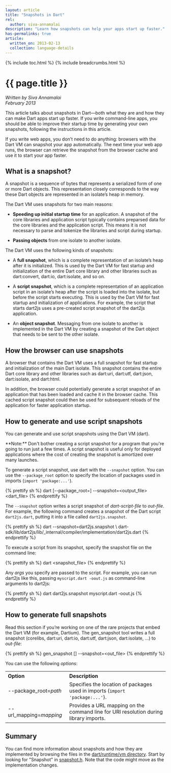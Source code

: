 ```yaml
---
layout: article
title: "Snapshots in Dart"
rel:
  author: siva-annamalai
description: "Learn how snapshots can help your apps start up faster."
has-permalinks: true
article:
  written_on: 2013-02-13
  collection: language-details
---
```


{% include toc.html %}
{% include breadcrumbs.html %}

# {{ page.title }}

<em>Written by Siva Annamalai <br />
<time pubdate date="2013-02-13">February 2013</time>
</em>

This article talks about snapshots in Dart—both
what they are and how they can make Dart apps start up faster.
If you write command-line apps,
you should be able to improve their startup time
by generating your own snapshots,
following the instructions in this article.

If you write web apps, you don’t need to do anything:
browsers with the Dart VM can snapshot your app automatically.
The next time your web app runs,
the browser can retrieve the snapshot from the browser cache
and use it to start your app faster.

## What is a snapshot?

A snapshot is a sequence of bytes
that represents a serialized form
of one or more Dart objects.
This representation closely corresponds to
the way these Dart objects are represented
in an isolate’s heap in memory.

The Dart VM uses snapshots for two main reasons:

* **Speeding up initial startup time**
  for an application.
  A snapshot of the core libraries and application script
  typically contains preparsed data for
  the core libraries and the application script.
  This means it is not necessary to parse and tokenize
  the libraries and script during startup.

* **Passing objects**
  from one isolate to another isolate.
 
The Dart VM uses the following kinds of snapshots:

* A **full snapshot**,
  which is a complete representation of
  an isolate’s heap after it is initialized.
  This is used by the Dart VM for
  fast startup and initialization of
  the entire Dart core library and other libraries
  such as dart:convert, dart:io, dart:isolate, and so on.

* A **script snapshot**,
  which is a complete representation of
  an application script in an isolate’s heap
  after the script is loaded into the isolate,
  but before the script starts executing.
  This is used by the Dart VM for
  fast startup and initialization of applications.
  For example, the script that starts dart2js
  uses a pre-created script snapshot of the dart2js application.

* An **object snapshot**.
  Messaging from one isolate to another
  is implemented in the Dart VM by
  creating a snapshot of the Dart object
  that needs to be sent to the other isolate.


## How the browser can use snapshots

A browser that contains the Dart VM uses
a full snapshot for fast startup and initialization
of the main Dart isolate.
This snapshot contains the entire Dart core library and other libraries
such as dart:uri, dart:utf, dart:json, dart:isolate, and dart:html.

In addition, the browser could potentially generate
a script snapshot of an application that has been loaded
and cache it in the browser cache.
This cached script snapshot could then be used for
subsequent reloads of the application for faster application startup.


## How to generate and use script snapshots

You can generate and use script snapshots using the Dart VM (dart).

<aside class="alert alert-info" markdown="1">
**Note:**
Don't bother creating a script
snapshot for a program that you're going to run
just a few times.
A script snapshot is useful only for deployed applications
where the cost of creating the snapshot
is amortized over many launches.
</aside>

To generate a script snapshot,
use dart with the `--snapshot` option.
You can use the `--package_root` option
to specify the location of packages used in imports
(`import 'package:...'`).

{% prettify sh %}
dart [--package_root=<path>] --snapshot=<output_file> <dart_file>
{% endprettify %}

The `--snapshot` option writes
a script snapshot of _dart-script-file_ to _out-file_.
For example, the following command creates
a snapshot of the Dart script `dart2js.dart`,
putting it into a file called `dart2js.snapshot`.

{% prettify sh %}
dart --snapshot=dart2js.snapshot \ 
    dart-sdk/lib/dart2js/lib/_internal/compiler/implementation/dart2js.dart
{% endprettify %}

To execute a script from its snapshot,
specify the snapshot file on the command line:

{% prettify sh %}
dart <snapshot_file> <args>
{% endprettify %}

Any _args_ you specify are passed to the script.
For example, you can run dart2js like this,
passing `myscript.dart -oout.js` as command-line arguments to dart2js:

{% prettify sh %}
dart dart2js.snapshot myscript.dart -oout.js
{% endprettify %}

## How to generate full snapshots

Read this section if you’re working on
one of the rare projects that embed the Dart VM (for example, Dartium).
The gen_snapshot tool writes a full snapshot
(corelibs, dart:uri, dart:io, dart:utf, dart:json, dart:isolate, ...)
to _out-file_:

{% prettify sh %}
gen_snapshot [<options>] --snapshot=<out_file>
{% endprettify %}

You can use the following _options_:

<table class="table">
  <tr style="text-align:left">
    <th>Option</th> <th>Description</th>
  </tr>
  <tr>
    <td class="nowrap">
      --package_root=<em>path</em>
    </td>
    <td>
      Specifies the location of packages used in imports
      (<code>import 'package:...'</code>).</td>
  </tr>
  <tr>
    <td class="nowrap">
      --url_mapping=<em>mapping</em>
    </td>
    <td>
      Provides a URL mapping on the command line for URI resolution
      during library imports.</td>
  </tr>
</table>


## Summary

You can find more information about snapshots
and how they are implemented by browsing the files in the
[dart/runtime/vm directory](http://code.google.com/p/dart/source/browse/#svn%2Fbranches%2Fbleeding_edge%2Fdart%2Fruntime%2Fvm).
Start by looking for "Snapshot" in
[snapshot.h](http://code.google.com/p/dart/source/browse/branches/bleeding_edge/dart/runtime/vm/snapshot.h).
Note that the code might move as the implementation changes.
